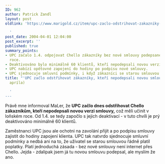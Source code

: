 ```yaml
---
ID: 962
author: Patrick Zandl
layout: post
oldlink: 'https://www.marigold.cz/item/upc-zaclo-odstrihovat-zakazniky-kteri-nepodepsali-novou-smlouvu-dost-bylo-aprila

  '
post_date: 2004-04-01 12:04:00
post_excerpt: ''
published: true
summary_points:
- UPC začalo 1.4. odpojovat Chello zákazníky bez nové smlouvy podepsané v loňském
  roce.
- Deaktivováno bylo minimálně 60 klientů, kteří nepodepsali novou verzi smlouvy.
- UPC nabízí opětovné zapojení do hodiny po podpisu nové smlouvy.
- UPC sjednocuje smluvní podmínky, i když zákazníci se starou smlouvou platili.
title: "'UPC začlo odstřihovat zákazníky, kteří nepodepsali novou smlouvu (dost bylo"
  apríla)

  '
---
```


<p>
Právě mne informoval MaLer, že <STRONG>UPC začlo dnes odstřihovat Chello zákazníkům, kteří nepodepsali novou verzi smlouvy,</STRONG> což měli učinit v loňském roce. Od 1.4. se tedy započlo s jejich deaktivací - v tuto chvíli je prý deaktivováno minimálně 60 klientů. </p>

<p>
Zaměstnanci UPC jsou ale ochotni na zavolání přijít a po podpisu smlouvy zajistit do hodiny zapojení klienta. UPC tak natvrdo sjednocuje smluvní podmínky a nedbá ani na to, že uživatel se starou smlouvou řádně platil poplatky. Platí jednoduchá zásada - bez nové smlouvy není internet přes Chello. Jejda - zdalipak jsem já tu novou smlouvu podepsal, ale myslím že ano.</p>